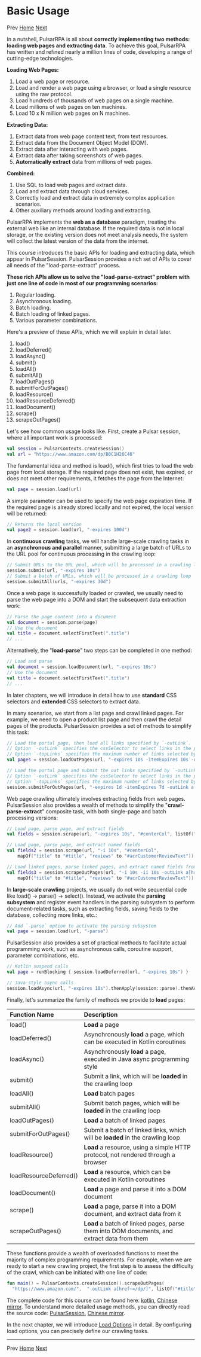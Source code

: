 Basic Usage
=

Prev [Home](1home.md) [Next](3load-options.md)

In a nutshell, PulsarRPA is all about **correctly implementing two methods: loading web pages and extracting data**. To achieve this goal, PulsarRPA has written and refined nearly a million lines of code, developing a range of cutting-edge technologies.

**Loading Web Pages:**

1. Load a web page or resource.
2. Load and render a web page using a browser, or load a single resource using the raw protocol.
3. Load hundreds of thousands of web pages on a single machine.
4. Load millions of web pages on ten machines.
5. Load 10 x N million web pages on N machines.

**Extracting Data:**

1. Extract data from web page content text, from text resources.
2. Extract data from the Document Object Model (DOM).
3. Extract data after interacting with web pages.
4. Extract data after taking screenshots of web pages.
5. **Automatically extract** data from millions of web pages.

**Combined:**

1. Use SQL to load web pages and extract data.
2. Load and extract data through cloud services.
3. Correctly load and extract data in extremely complex application scenarios.
4. Other auxiliary methods around loading and extracting.

PulsarRPA implements the **web as a database** paradigm, treating the external web like an internal database. If the required data is not in local storage, or the existing version does not meet analysis needs, the system will collect the latest version of the data from the internet.

This course introduces the basic APIs for loading and extracting data, which appear in PulsarSession. PulsarSession provides a rich set of APIs to cover all needs of the "load-parse-extract" process.

**These rich APIs allow us to solve the "load-parse-extract" problem with just one line of code in most of our programming scenarios:**

1. Regular loading.
2. Asynchronous loading.
3. Batch loading.
4. Batch loading of linked pages.
5. Various parameter combinations.

Here's a preview of these APIs, which we will explain in detail later.

1. load()
2. loadDeferred()
3. loadAsync()
4. submit()
5. loadAll()
6. submitAll()
7. loadOutPages()
8. submitForOutPages()
9. loadResource()
10. loadResourceDeferred()
11. loadDocument()
12. scrape()
13. scrapeOutPages()

Let's see how common usage looks like. First, create a Pulsar session, where all important work is processed:

```kotlin
val session = PulsarContexts.createSession()
val url = "https://www.amazon.com/dp/B0C1H26C46"
```

The fundamental idea and method is load(), which first tries to load the web page from local storage. If the required page does not exist, has expired, or does not meet other requirements, it fetches the page from the Internet:

```kotlin
val page = session.load(url)
```

A simple parameter can be used to specify the web page expiration time. If the required page is already stored locally and not expired, the local version will be returned:

```kotlin
// Returns the local version
val page2 = session.load(url, "-expires 100d")
```

In **continuous crawling** tasks, we will handle large-scale crawling tasks in an **asynchronous and parallel** manner, submitting a large batch of URLs to the URL pool for continuous processing in the crawling loop:

```kotlin
// Submit URLs to the URL pool, which will be processed in a crawling loop
session.submit(url, "-expires 10s")
// Submit a batch of URLs, which will be processed in a crawling loop
session.submitAll(urls, "-expires 30d")
```

Once a web page is successfully loaded or crawled, we usually need to parse the web page into a DOM and start the subsequent data extraction work:

```kotlin
// Parse the page content into a document
val document = session.parse(page)
// Use the document
val title = document.selectFirstText(".title")
// ...
```

Alternatively, the "**load-parse**" two steps can be completed in one method:

```kotlin
// Load and parse
val document = session.loadDocument(url, "-expires 10s")
// Use the document
val title = document.selectFirstText(".title")
// ...
```

In later chapters, we will introduce in detail how to use **standard** CSS selectors and **extended** CSS selectors to extract data.

In many scenarios, we start from a list page and crawl linked pages. For example, we need to open a product list page and then crawl the detail pages of the products. PulsarSession provides a set of methods to simplify this task:

```kotlin
// Load the portal page, then load all links specified by `-outLink`.
// Option `-outLink` specifies the cssSelector to select links in the portal page to load.
// Option `-topLinks` specifies the maximum number of links selected by `-outLink`.
val pages = session.loadOutPages(url, "-expires 10s -itemExpires 10s -outLink a[href~=/dp/] -topLinks 10")

// Load the portal page and submit the out links specified by `-outLink` to the URL pool.
// Option `-outLink` specifies the cssSelector to select links in the portal page to submit.
// Option `-topLinks` specifies the maximum number of links selected by `-outLink`.
session.submitForOutPages(url, "-expires 1d -itemExpires 7d -outLink a[href~=/dp/] -topLinks 10")
```

Web page crawling ultimately involves extracting fields from web pages. PulsarSession also provides a wealth of methods to simplify the "**crawl-parse-extract**" composite task, with both single-page and batch processing versions:

```kotlin
// Load page, parse page, and extract fields
val fields = session.scrape(url, "-expires 10s", "#centerCol", listOf("#title", "#acrCustomerReviewText"))

// Load page, parse page, and extract named fields
val fields2 = session.scrape(url, "-i 10s", "#centerCol",
    mapOf("title" to "#title", "reviews" to "#acrCustomerReviewText"))

// Load linked pages, parse linked pages, and extract named fields from linked pages
val fields3 = session.scrapeOutPages(url, "-i 10s -ii 10s -outLink a[href~=/dp/] -topLink 10", "#centerCol",
    mapOf("title" to "#title", "reviews" to "#acrCustomerReviewText"))
```

In **large-scale crawling** projects, we usually do not write sequential code like load() -> parse() -> select(). Instead, we activate the **parsing subsystem** and register event handlers in the parsing subsystem to perform document-related tasks, such as extracting fields, saving fields to the database, collecting more links, etc.:

```kotlin
// Add `-parse` option to activate the parsing subsystem
val page = session.load(url, "-parse")
```

PulsarSession also provides a set of practical methods to facilitate actual programming work, such as asynchronous calls, coroutine support, parameter combinations, etc.

```kotlin
// Kotlin suspend calls
val page = runBlocking { session.loadDeferred(url, "-expires 10s") }

// Java-style async calls
session.loadAsync(url, "-expires 10s").thenApply(session::parse).thenAccept(session::export)
```

Finally, let's summarize the family of methods we provide to **load** pages:

| Function Name | Description |
|:-------------|:----------|
| load() | **Load** a page |
| loadDeferred() | Asynchronously **load** a page, which can be executed in Kotlin coroutines |
| loadAsync() | Asynchronously **load** a page, executed in Java async programming style |
| submit() | Submit a link, which will be **loaded** in the crawling loop |
| loadAll() | **Load** batch pages |
| submitAll() | Submit batch pages, which will be **loaded** in the crawling loop |
| loadOutPages() | **Load** a batch of linked pages |
| submitForOutPages() | Submit a batch of linked links, which will be **loaded** in the crawling loop |
| loadResource() | **Load** a resource, using a simple HTTP protocol, not rendered through a browser |
| loadResourceDeferred() | **Load** a resource, which can be executed in Kotlin coroutines |
| loadDocument() | **Load** a page and parse it into a DOM document |
| scrape() | **Load** a page, parse it into a DOM document, and extract data from it |
| scrapeOutPages() | **Load** a batch of linked pages, parse them into DOM documents, and extract data from them |

These functions provide a wealth of overloaded functions to meet the majority of complex programming requirements. For example, when we are ready to start a new crawling project, the first step is to assess the difficulty of the crawl, which can be initiated with one line of code:

```kotlin
fun main() = PulsarContexts.createSession().scrapeOutPages(
  "https://www.amazon.com/",  "-outLink a[href~=/dp/]", listOf("#title", "#acrCustomerReviewText"))
```

The complete code for this course can be found here: [kotlin](/pulsar-app/pulsar-examples/src/main/kotlin/ai/platon/pulsar/examples/_0_BasicUsage.kt), [Chinese mirror](https://gitee.com/platonai_galaxyeye/PulsarRPA/blob/1.10.x/pulsar-app/pulsar-examples/src/main/kotlin/ai/platon/pulsar/examples/_0_BasicUsage.kt). To understand more detailed usage methods, you can directly read the source code: [PulsarSession](/pulsar-skeleton/src/main/kotlin/ai/platon/pulsar/session/PulsarSession.kt), [Chinese mirror](https://gitee.com/platonai_galaxyeye/PulsarRPA/blob/1.10.x/pulsar-skeleton/src/main/kotlin/ai/platon/pulsar/session/PulsarSession.kt).

In the next chapter, we will introduce [Load Options](3load-options.md) in detail. By configuring load options, you can precisely define our crawling tasks.

------

Prev [Home](1home.md) [Next](3load-options.md)

